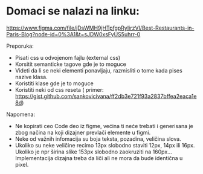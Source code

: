 # Domaci se nalazi na linku:
https://www.figma.com/file/jDsWMH9jHTpfgpRyIirzVI/Best-Restaurants-in-Paris-Blog?node-id=0%3A1&t=sJDW0xsFyUS5uhrr-0 

Preporuka:

  * Pisati css u odvojenom fajlu (external css)
  * Korsitit semanticke tagove gde je to moguce
  * Videti da li se neki elementi ponavljaju, razmisliti o tome kada pises nazive klasa.
  * Koristiti klase gde je to moguce
  * Koristiti neki od css reseta ( primer: https://gist.github.com/sankovicivana/ff2db3e721f93a2837bffea2eaca1e8d)


Napomena: 

* Ne kopirati ceo Code deo iz figme, većina ti neće trebati i generisana je zbog načina na koji dizajner prevlači elemente u figmi.
* Neke od važnih infomacija su boja teksta, pozadina, veličina slova.
* Ukoliko su neke veličine recimo 13px slobodno staviti 12px, 14px ili 16px. Ukoliko je npr širina slike 153px slobodno zaokruziti na 160px… Implementacija dizajna treba da liči ali ne mora da bude identična u pixel.
